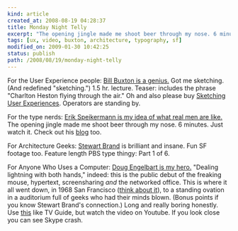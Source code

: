 ```yaml
---
kind: article
created_at: 2008-08-19 04:28:37
title: Monday Night Telly
excerpt: "The opening jingle made me shoot beer through my nose. 6 minutes. Just watch it."
tags: [ux, video, buxton, architecture, typography, sf]
modified_on: 2009-01-30 10:42:25
status: publish 
path: /2008/08/19/monday-night-telly
---
```


For the User Experience people: <a href="http://www.youtube.com/watch?v=xx1WveKV7aE">Bill Buxton is a genius.</a> Got me sketching. (And redefined "sketching.") 1.5 hr. lecture. Teaser: includes the phrase "Charlton Heston flying through the air." Oh and also please buy <a href="http://www.amazon.com/Sketching-User-Experiences-Interactive-Technologies/dp/0123740371">Sketching User Experiences</a>. Operators are standing by. 

For the type nerds: <a href="http://typeculture.com/academic_resource/movies/">Erik Speikermann is my idea of what real men are like.</a> The opening jingle made me shoot beer through my nose. 6 minutes. Just watch it. Check out his <a href="http://www.spiekermann.com/mten/index.html">blog</a> too. 

For Architecture Geeks: <a href="http://video.google.com/videoplay?docid=8639555925486210852">Stewart Brand</a> is brilliant and insane. Fun SF footage too. Feature length PBS type thingy: Part 1 of 6.

For Anyone Who Uses a Computer: <a href="http://video.google.com/videosearch?q=engelbart&emb=0#">Doug Engelbart is my hero.</a> "Dealing lightning with both hands," indeed: this is the public debut of the freaking mouse, hypertext, screensharing <em>and</em> the networked office. This is where it all went down, in 1968 San Francisco (<a href="http://www.amazon.com/What-Dormouse-Said-Counterculture-Personal/dp/0670033820">think about it</a>), to a standing ovation in a auditorium full of geeks who had their minds blown. (Bonus points if you know Stewart Brand's connection.) Long and really boring honestly. Use <a href="http://sloan.stanford.edu/mousesite/1968Demo.html">this</a> like TV Guide, but watch the video on Youtube. If you look close you can see Skype crash.




